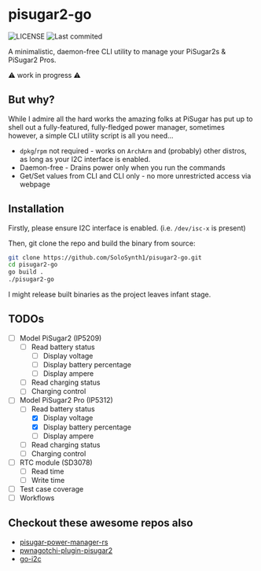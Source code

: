 # pisugar2-go
![LICENSE](https://img.shields.io/github/license/SoloSynth1/pisugar2-go?style=for-the-badge)
![Last commited](https://img.shields.io/github/last-commit/SoloSynth1/pisugar2-go?style=for-the-badge)

A minimalistic, daemon-free CLI utility to manage your PiSugar2s &amp; PiSugar2 Pros.

⚠️ work in progress ⚠️

## But why?

While I admire all the hard works the amazing folks at PiSugar has put up to shell out a fully-featured, fully-fledged power manager,
sometimes however, a simple CLI utility script is all you need...

- `dpkg`/`rpm` not required - works on `ArchArm` and (probably) other distros, as long as your I2C interface is enabled.
- Daemon-free - Drains power only when you run the commands
- Get/Set values from CLI and CLI only - no more unrestricted access via webpage

## Installation

Firstly, please ensure I2C interface is enabled. (i.e. `/dev/isc-x` is present)

Then, git clone the repo and build the binary from source:
```bash
git clone https://github.com/SoloSynth1/pisugar2-go.git
cd pisugar2-go
go build .
./pisugar2-go
```

I might release built binaries as the project leaves infant stage.

## TODOs
- [ ] Model PiSugar2 (IP5209)
  - [ ] Read battery status
    - [ ] Display voltage
    - [ ] Display battery percentage
    - [ ] Display ampere
  - [ ] Read charging status
  - [ ] Charging control
- [ ] Model PiSugar2 Pro (IP5312)
  - [ ] Read battery status
    - [x] Display voltage
    - [x] Display battery percentage
    - [ ] Display ampere
  - [ ] Read charging status
  - [ ] Charging control
- [ ] RTC module (SD3078)
  - [ ] Read time
  - [ ] Write time
- [ ] Test case coverage
- [ ] Workflows

## Checkout these awesome repos also
- [pisugar-power-manager-rs](https://github.com/PiSugar/pisugar-power-manager-rs)
- [pwnagotchi-plugin-pisugar2](https://github.com/kellertk/pwnagotchi-plugin-pisugar2)
- [go-i2c](https://github.com/d2r2/go-i2c)
